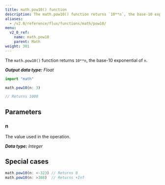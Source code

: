 ```yaml
---
title: math.pow10() function
description: The math.pow10() function returns `10**n`, the base-10 exponential of `n`.
aliases:
  - /v2.0/reference/flux/functions/math/pow10/
menu:
  v2_0_ref:
    name: math.pow10
    parent: Math
weight: 301
---
```


The `math.pow10()` function returns `10**n`, the base-10 exponential of `n`.

_**Output data type:** Float_

```js
import "math"

math.pow10(n: 3)

// Returns 1000
```

## Parameters

### n
The value used in the operation.

_**Data type:** Integer_

## Special cases
```js
math.pow10(n: <-323) // Returns 0
math.pow10(n: >308)  // Returns +Inf
```
